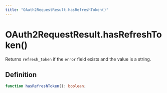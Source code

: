 ```yaml
---
title: "OAuth2RequestResult.hasRefreshToken()"
---
```


# OAuth2RequestResult.hasRefreshToken()

Returns `refresh_token` if the `error` field exists and the value is a string.

## Definition

```ts
function hasRefreshToken(): boolean;
```
